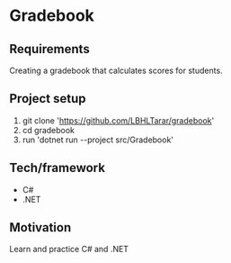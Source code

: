 # Gradebook 

## Requirements
Creating a gradebook that calculates scores for students.

## Project setup
1. git clone 'https://github.com/LBHLTarar/gradebook'
2. cd gradebook
3. run 'dotnet run --project src/Gradebook'

## Tech/framework
- C#
- .NET

## Motivation
Learn and practice C# and .NET
